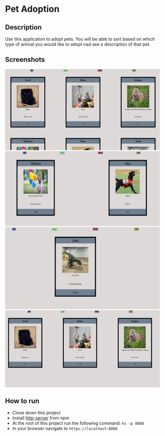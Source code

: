 # Pet Adoption

## Description
Use this application to adopt pets. You will be able to sort based on which type of animal you would like to adopt nad see a description of that pet.


## Screenshots
![Pet Adoption Preview](https://raw.githubusercontent.com/jbkey2015/pet-adoption/master/screenshots/Annotation%202019-10-01%20203157.png)
![Pet Adoption Preview](https://raw.githubusercontent.com/jbkey2015/pet-adoption/master/screenshots/Annotation%202019-10-01%20203235.png)
![Pet Adoption Preview](https://raw.githubusercontent.com/jbkey2015/pet-adoption/master/screenshots/Annotation%202019-10-01%20203254.png)
![Pet Adoption Preview](https://raw.githubusercontent.com/jbkey2015/pet-adoption/master/screenshots/Annotation%202019-10-01%20203312.png)

## How to run
* Clone down this project
* Install [http-server](https://www.npmjs.com/package/http-server) from npm
* At the root of this project run the following command: `hs -p 8080`
* In your browser navigate to `https://localhost:8080`